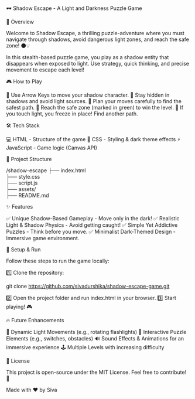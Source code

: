 🕶️ Shadow Escape - A Light and Darkness Puzzle Game

🚀 Overview

Welcome to Shadow Escape, a thrilling puzzle-adventure where you must navigate through shadows, avoid dangerous light zones, and reach the safe zone! 🌑💡

In this stealth-based puzzle game, you play as a shadow entity that disappears when exposed to light. Use strategy, quick thinking, and precise movement to escape each level!


🎮 How to Play

🔹 Use Arrow Keys to move your shadow character.
🔹 Stay hidden in shadows and avoid light sources.
🔹 Plan your moves carefully to find the safest path.
🔹 Reach the safe zone (marked in green) to win the level.
🔹 If you touch light, you freeze in place! Find another path.



🛠️ Tech Stack

💻 HTML - Structure of the game
🎨 CSS - Styling & dark theme effects
⚡ JavaScript - Game logic (Canvas API)



📂 Project Structure

/shadow-escape
   ├── index.html    
   ├── style.css     
   ├── script.js     
   ├── assets/      
   ├── README.md     



✨ Features

✅ Unique Shadow-Based Gameplay - Move only in the dark!
✅ Realistic Light & Shadow Physics - Avoid getting caught!
✅ Simple Yet Addictive Puzzles - Think before you move.
✅ Minimalist Dark-Themed Design - Immersive game environment.


🚀 Setup & Run

Follow these steps to run the game locally:

1️⃣ Clone the repository:

git clone https://github.com/sivadurshika/shadow-escape-game.git

2️⃣ Open the project folder and run index.html in your browser.
3️⃣ Start playing! 🎮

🔥 Future Enhancements

🔄 Dynamic Light Movements (e.g., rotating flashlights)
🧩 Interactive Puzzle Elements (e.g., switches, obstacles)
🔊 Sound Effects & Animations for an immersive experience
🕹️ Multiple Levels with increasing difficulty


📜 License

This project is open-source under the MIT License. Feel free to contribute! 🎉

Made with ❤️ by Siva
